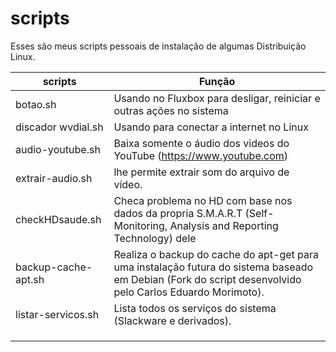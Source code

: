 # scripts

Esses são meus scripts pessoais de instalação de algumas Distribuição Linux.


|    scripts              |                                                     Função                                                                 |
|-------------------------|----------------------------------------------------------------------------------------------------------------------------|
|    botao.sh             |Usando no Fluxbox para desligar, reiniciar e outras ações no sistema                                                        |
|    discador wvdial.sh   |Usando para conectar a internet no Linux                                                                                    |
|    audio-youtube.sh     |Baixa somente o áudio dos videos do YouTube (https://www.youtube.com)                                                       |
|    extrair-audio.sh     |lhe permite extrair som do arquivo de vídeo.                                                                                |
|    checkHDsaude.sh      |Checa problema no HD com base nos dados da propria S.M.A.R.T  (Self-Monitoring, Analysis and Reporting Technology)  dele    |
|    backup-cache-apt.sh  |Realiza o backup do cache do apt-get para uma instalação futura do sistema baseado em Debian (Fork do script desenvolvido pelo Carlos Eduardo Morimoto).                           |
|    listar-servicos.sh   |Lista todos os serviços do sistema (Slackware e derivados).                                                                 |
|      |                            |
|      |                            |
|      |                            |
